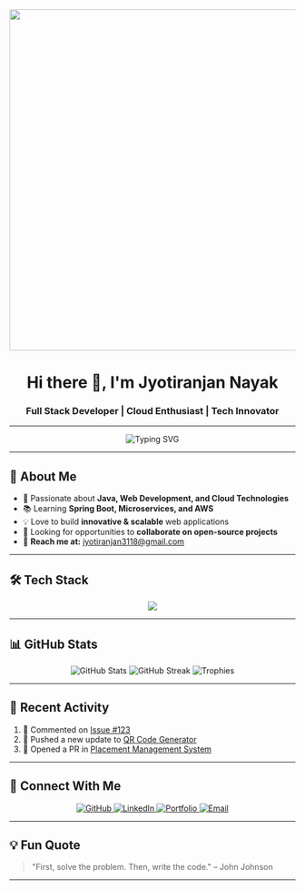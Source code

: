 <div align="center">
  <img src="https://user-images.githubusercontent.com/74038190/225813708-98b745f2-7d22-48cf-9150-083f1b00d6c9.gif" width="600px" />
</div>

<h1 align="center">Hi there 👋, I'm Jyotiranjan Nayak</h1>
<h3 align="center">Full Stack Developer | Cloud Enthusiast | Tech Innovator</h3>

---

<div align="center">
  <img src="https://readme-typing-svg.demolab.com?font=Fira+Code&weight=600&size=26&duration=4000&pause=1000&color=00F73E&center=true&vCenter=true&width=600&lines=FULL+STACK+DEVELOPER;CLOUD+ENTHUSIAST;TECH+INNOVATOR" alt="Typing SVG" />
</div>

---

## 🌟 About Me
- 🚀 Passionate about **Java, Web Development, and Cloud Technologies**
- 📚 Learning **Spring Boot, Microservices, and AWS**
- 💡 Love to build **innovative & scalable** web applications  
- 🎯 Looking for opportunities to **collaborate on open-source projects**
- 📩 **Reach me at:** jyotiranjan3118@gmail.com  

---

## 🛠️ Tech Stack  
<p align="center">
  <img src="https://skillicons.dev/icons?i=html,css,js,bootstrap,java,spring,hibernate,mysql,postgresql,react,figma,git,github,aws,docker" />
</p>

---

## 📊 GitHub Stats  
<div align="center">
  <img src="https://github-readme-stats.vercel.app/api?username=sayhitojyoti&show_icons=true&theme=radical" alt="GitHub Stats" />
  <img src="https://github-readme-streak-stats.herokuapp.com/?user=sayhitojyoti&theme=radical" alt="GitHub Streak" />
  <img src="https://github-profile-trophy.vercel.app/?username=sayhitojyoti&theme=radical&margin-w=10&row=2&column=4" alt="Trophies" />
</div>

---

## 🎯 Recent Activity  
<!--START_SECTION:activity-->
1. 💬 Commented on [Issue #123](https://github.com/example/example-repo/issues/123)
2. 🚀 Pushed a new update to [QR Code Generator](https://github.com/sayhitojyoti/qr-code-generator)
3. 🎯 Opened a PR in [Placement Management System](https://github.com/sayhitojyoti/placement-management)
<!--END_SECTION:activity-->

---

## 🔗 Connect With Me  
<p align="center">
  <a href="https://github.com/sayhitojyoti" target="_blank">
    <img src="https://img.shields.io/badge/GitHub-100000?style=for-the-badge&logo=github&logoColor=white" alt="GitHub" />
  </a>
  <a href="https://www.linkedin.com/in/sayhitojyoti/" target="_blank">
    <img src="https://img.shields.io/badge/LinkedIn-0A66C2?style=for-the-badge&logo=linkedin&logoColor=white" alt="LinkedIn" />
  </a>
  <a href="https://sayhitojyoti.github.io/FindmeJyoti-myportfolio/" target="_blank">
    <img src="https://img.shields.io/badge/Portfolio-FF5722?style=for-the-badge&logo=google-chrome&logoColor=white" alt="Portfolio" />
  </a>
  <a href="mailto:jyotiranjan3118@gmail.com">
    <img src="https://img.shields.io/badge/Email-D14836?style=for-the-badge&logo=gmail&logoColor=white" alt="Email" />
  </a>
</p>

---

## 💡 Fun Quote  
> "First, solve the problem. Then, write the code." – John Johnson

--- 
